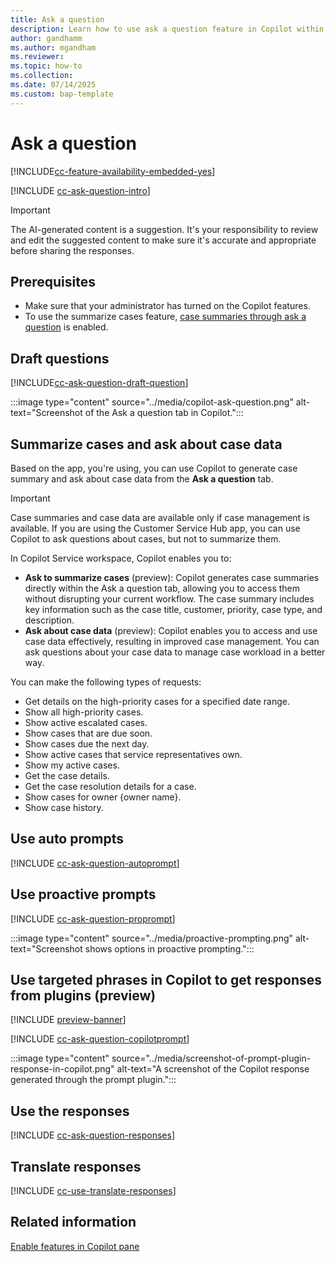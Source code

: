 ```yaml
---
title: Ask a question
description: Learn how to use ask a question feature in Copilot within customer service representative apps to enhance efficiency.
author: gandhamm
ms.author: mgandham
ms.reviewer: 
ms.topic: how-to
ms.collection:
ms.date: 07/14/2025
ms.custom: bap-template 
---
```


# Ask a question 

[!INCLUDE[cc-feature-availability-embedded-yes](../includes/cc-feature-availability.md)]


[!INCLUDE [cc-ask-question-intro](../../shared/cc-ask-question-intro.md)]

> [!IMPORTANT]
> The AI-generated content is a suggestion. It's your responsibility to review and edit the suggested content to make sure it's accurate and appropriate before sharing the responses.

## Prerequisites

- Make sure that your administrator has turned on the Copilot features.
- To use the summarize cases feature, [case summaries through ask a question](/dynamics365/customer-service/administer/enable-ask-summarize-cases) is enabled.


## Draft questions

[!INCLUDE[cc-ask-question-draft-question](../../shared/cc-ask-question-draft-question.md)]

 :::image type="content" source="../media/copilot-ask-question.png" alt-text="Screenshot of the Ask a question tab in Copilot.":::

## Summarize cases and ask about case data

Based on the app, you're using, you can use Copilot to generate case summary and ask about case data from the **Ask a question** tab.

> [!IMPORTANT]
> Case summaries and case data are available only if case management is available. If you are using the Customer Service Hub app, you can use Copilot to ask questions about cases, but not to summarize them.

 In Copilot Service workspace, Copilot enables you to:

- **Ask to summarize cases** (preview): Copilot generates case summaries directly within the Ask a question tab, allowing you to access them without disrupting your current workflow. The case summary includes key information such as the case title, customer, priority, case type, and description.
- **Ask about case data** (preview): Copilot enables you to access and use case data effectively, resulting in improved case management. You can ask questions about your case data to manage case workload in a better way.

You can make the following types of requests:

- Get details on the high-priority cases for a specified date range.
- Show all high-priority cases.
- Show active escalated cases.
- Show cases that are due soon.
- Show cases due the next day.
- Show active cases that service representatives own.
- Show my active cases.
- Get the case details.
- Get the case resolution details for a case.
- Show cases for owner {owner name}.
- Show case history.

## Use auto prompts

[!INCLUDE [cc-ask-question-autoprompt](../../shared/cc-ask-question-autoprompt.md)]

## Use proactive prompts

[!INCLUDE [cc-ask-question-proprompt](../../shared/cc-ask-question-proprompt.md)]

  :::image type="content" source="../media/proactive-prompting.png" alt-text="Screenshot shows options in proactive prompting.":::

## Use targeted phrases in Copilot to get responses from plugins (preview)

[!INCLUDE [preview-banner](~/../shared-content/shared/preview-includes/preview-note-d365.md)]

[!INCLUDE [cc-ask-question-copilotprompt](../../shared/cc-use-ask-copilotprompt.md)]


 :::image type="content" source="../media/screenshot-of-prompt-plugin-response-in-copilot.png" alt-text="A screenshot of the Copilot response generated through the prompt plugin.":::

## Use the responses

[!INCLUDE [cc-ask-question-responses](../../shared/cc-ask-question-responses.md)]

## Translate responses

[!INCLUDE [cc-use-translate-responses](../../shared/cc-use-translate-responses.md)]

## Related information

[Enable features in Copilot pane](../administer/copilot-enable-help-pane.md)

